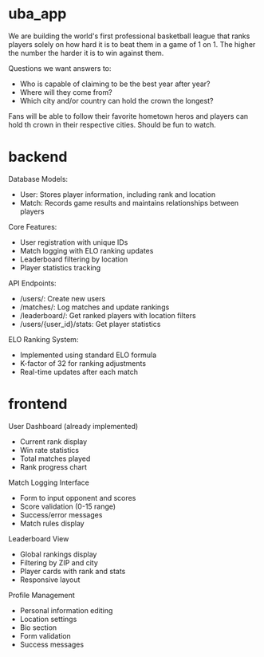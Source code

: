 # uba_app
We are building the world's first professional basketball league that ranks players solely on how hard it is to beat them in a game of 1 on 1. The higher the number the harder it is to win against them. 

Questions we want answers to: 
- Who is capable of claiming to be the best year after year?
- Where will they come from?
- Which city and/or country can hold the crown the longest?

Fans will be able to follow their favorite hometown heros and players can hold th crown in their respective cities. Should be fun to watch.  

# backend
Database Models:
- User: Stores player information, including rank and location
- Match: Records game results and maintains relationships between players

Core Features:
- User registration with unique IDs
- Match logging with ELO ranking updates
- Leaderboard filtering by location
- Player statistics tracking

API Endpoints:
- /users/: Create new users
- /matches/: Log matches and update rankings
- /leaderboard/: Get ranked players with location filters
- /users/{user_id}/stats: Get player statistics

ELO Ranking System:
- Implemented using standard ELO formula
- K-factor of 32 for ranking adjustments
- Real-time updates after each match

# frontend
User Dashboard (already implemented)
- Current rank display
- Win rate statistics
- Total matches played
- Rank progress chart

Match Logging Interface
- Form to input opponent and scores
- Score validation (0-15 range)
- Success/error messages
- Match rules display

Leaderboard View
- Global rankings display
- Filtering by ZIP and city
- Player cards with rank and stats
- Responsive layout

Profile Management
- Personal information editing
- Location settings
- Bio section
- Form validation
- Success messages
